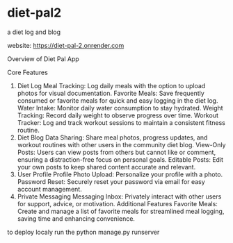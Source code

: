 # diet-pal2
a diet log and blog

website: https://diet-pal-2.onrender.com

Overview of Diet Pal App

Core Features
1. Diet Log
Meal Tracking: Log daily meals with the option to upload photos for visual documentation.
Favorite Meals: Save frequently consumed or favorite meals for quick and easy logging in the diet log.
Water Intake: Monitor daily water consumption to stay hydrated.
Weight Tracking: Record daily weight to observe progress over time.
Workout Tracker: Log and track workout sessions to maintain a consistent fitness routine.
2. Diet Blog
Data Sharing: Share meal photos, progress updates, and workout routines with other users in the community diet blog.
View-Only Posts: Users can view posts from others but cannot like or comment, ensuring a distraction-free focus on personal goals.
Editable Posts: Edit your own posts to keep shared content accurate and relevant.
3. User Profile
Profile Photo Upload: Personalize your profile with a photo.
Password Reset: Securely reset your password via email for easy account management.
4. Private Messaging
Messaging Inbox: Privately interact with other users for support, advice, or motivation.
Additional Features
Favorite Meals: Create and manage a list of favorite meals for streamlined meal logging, saving time and enhancing convenience.

to deploy localy run the  python manage.py runserver